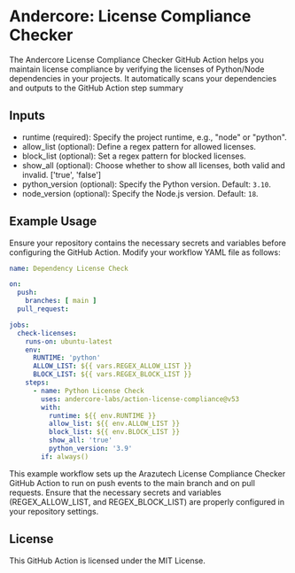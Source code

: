 # Andercore: License Compliance Checker

The Andercore License Compliance Checker GitHub Action helps you maintain license compliance by verifying the licenses of Python/Node dependencies in your projects. It automatically scans your dependencies and outputs to the GitHub Action step summary 

## Inputs
- runtime (required): Specify the project runtime, e.g., "node" or "python".
- allow_list (optional): Define a regex pattern for allowed licenses.
- block_list (optional): Set a regex pattern for blocked licenses.
- show_all (optional): Choose whether to show all licenses, both valid and invalid. ['true', 'false']
- python_version (optional): Specify the Python version. Default: `3.10`.
- node_version (optional): Specify the Node.js version. Default: `18`.



## Example Usage

Ensure your repository contains the necessary secrets and variables before configuring the GitHub Action. Modify your workflow YAML file as follows:

```yaml
name: Dependency License Check

on:
  push:
    branches: [ main ]
  pull_request:

jobs:
  check-licenses:
    runs-on: ubuntu-latest
    env:
      RUNTIME: 'python'
      ALLOW_LIST: ${{ vars.REGEX_ALLOW_LIST }}
      BLOCK_LIST: ${{ vars.REGEX_BLOCK_LIST }}
    steps:            
      - name: Python License Check
        uses: andercore-labs/action-license-compliance@v53
        with:
          runtime: ${{ env.RUNTIME }}
          allow_list: ${{ env.ALLOW_LIST }}
          block_list: ${{ env.BLOCK_LIST }}
          show_all: 'true'
          python_version: '3.9'
        if: always()
```
This example workflow sets up the Arazutech License Compliance Checker GitHub Action to run on push events to the main branch and on pull requests. Ensure that the necessary secrets and variables (REGEX_ALLOW_LIST, and REGEX_BLOCK_LIST) are properly configured in your repository settings.

## License

This GitHub Action is licensed under the MIT License.
